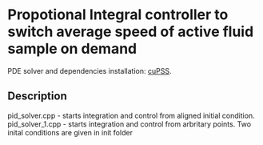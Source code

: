 # Propotional Integral controller to switch average speed of active fluid sample on demand

PDE solver and dependencies installation: [cuPSS](https://github.com/fcaballerop/cuPSS). <br>


## Description 

pid_solver.cpp - starts integration and control from aligned initial condition. 
pid_solver_1.cpp - starts integration and control from arbritary points. Two inital conditions are given in init folder 
